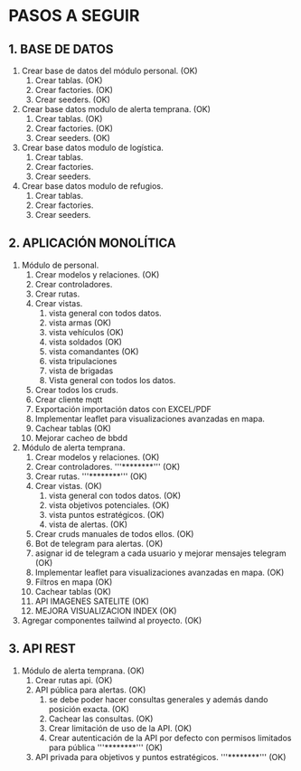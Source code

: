 # PASOS A SEGUIR

## 1. BASE DE DATOS
1. Crear base de datos del módulo personal. (OK)
   1. Crear tablas. (OK)
   2. Crear factories. (OK)
   3. Crear seeders. (OK)
2. Crear base datos modulo de alerta temprana. (OK)
   1. Crear tablas. (OK)
   2. Crear factories. (OK)
   3. Crear seeders. (OK)
3. Crear base datos modulo de logística.
   1. Crear tablas.
   2. Crear factories.
   3. Crear seeders.
4. Crear base datos modulo de refugios.
   1. Crear tablas.
   2. Crear factories.
   3. Crear seeders.

## 2. APLICACIÓN MONOLÍTICA
1. Módulo de personal.
   1. Crear modelos y relaciones. (OK)
   1. Crear controladores. 
   2. Crear rutas. 
   3. Crear vistas.
      1. vista general con todos datos.
      2. vista armas (OK)
      3. vista vehículos (OK)
      4. vista soldados (OK)
      5. vista comandantes (OK)
      6. vista tripulaciones
      7. vista de brigadas
      8. Vista general con todos los datos.
   4. Crear todos los cruds.
   5. Crear cliente mqtt 
   6. Exportación importación datos con EXCEL/PDF
   7. Implementar leaflet para visualizaciones avanzadas en mapa.
   8. Cachear tablas (OK)
   9. Mejorar cacheo de bbdd
2. Módulo de alerta temprana.
   1. Crear modelos y relaciones. (OK)
   2. Crear controladores. '''********''' (OK)
   3. Crear rutas. '''********''' (OK)
   5. Crear vistas. (OK)
      1. vista general con todos datos. (OK)
      2. vista objetivos potenciales. (OK)
      3. vista puntos estratégicos. (OK)
      4. vista de alertas. (OK)
   4. Crear cruds manuales de todos ellos. (OK)
   5. Bot de telegram para alertas. (OK)
   6. asignar id de telegram a cada usuario y mejorar mensajes telegram (OK)
   6. Implementar leaflet para visualizaciones avanzadas en mapa. (OK)
   7. Filtros en mapa (OK)
   7. Cachear tablas (OK)
   8. API IMAGENES SATELITE (OK)
   9. MEJORA VISUALIZACION INDEX (OK)
3. Agregar componentes tailwind al proyecto. (OK)

## 3. API REST
1. Módulo de alerta temprana. (OK)
   1. Crear rutas api. (OK)
   2. API pública para alertas. (OK)
      1. se debe poder hacer consultas generales y además dando posición exacta. (OK)
      2. Cachear las consultas. (OK)
      3. Crear limitación de uso de la API. (OK)
      4. Crear autenticación de la API por defecto con permisos limitados para pública '''********''' (OK)
   3. API privada para objetivos y puntos estratégicos. '''********''' (OK)
